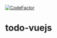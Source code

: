 [![CodeFactor](https://www.codefactor.io/repository/github/kazashim/todo-vuejs/badge)](https://www.codefactor.io/repository/github/kazashim/todo-vuejs)
# todo-vuejs

